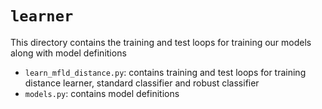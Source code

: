 # `learner`

This directory contains the training and test loops for training our models along with model definitions

- `learn_mfld_distance.py`: contains training and test loops for training distance learner, standard classifier and robust classifier
- `models.py`: contains model definitions
